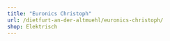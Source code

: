 ```yaml
---
title: "Euronics Christoph"
url: /dietfurt-an-der-altmuehl/euronics-christoph/
shop: Elektrisch
---
```

